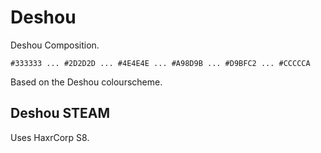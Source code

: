 # Deshou

Deshou Composition.

`#333333 ... #2D2D2D ... #4E4E4E ... #A98D9B ... #D9BFC2 ... #CCCCCA`

Based on the Deshou colourscheme.

## Deshou STEAM

Uses HaxrCorp S8.
